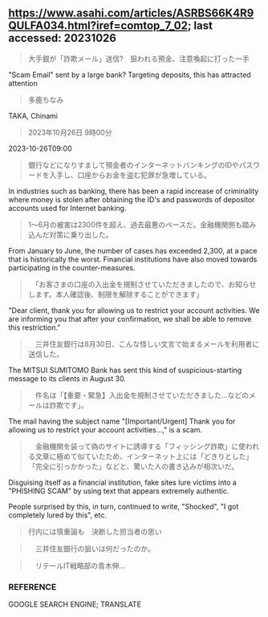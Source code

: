 ## https://www.asahi.com/articles/ASRBS66K4R9QULFA034.html?iref=comtop_7_02; last accessed: 20231026

> 大手銀が「詐欺メール」送信?　狙われる預金、注意喚起に打った一手

"Scam Email" sent by a large bank? Targeting deposits, this has attracted attention

> 多鹿ちなみ

TAKA, Chinami

> 2023年10月26日 9時00分

2023-10-26T09:00

> 銀行などになりすまして預金者のインターネットバンキングのIDやパスワードを入手し、口座からお金を盗む犯罪が急増している。

In industries such as banking, there has been a rapid increase of criminality where money is stolen after obtaining the ID's and passwords of depositor accounts used for Internet banking.

> 1～6月の被害は2300件を超え、過去最悪のペースだ。金融機関側も踏み込んだ対策に乗り出した。

From January to June, the number of cases has exceeded 2,300, at a pace that is historically the worst. Financial institutions have also moved towards participating in the counter-measures.

>　「お客さまの口座の入出金を規制させていただきましたので、お知らせします。本人確認後、制限を解除することができます」

"Dear client, thank you for allowing us to restrict your account activities. We are informing you that after your confirmation, we shall be able to remove this restriction."

>　三井住友銀行は8月30日、こんな怪しい文言で始まるメールを利用者に送信した。

The MITSUI SUMITOMO Bank has sent this kind of suspicious-starting message to its clients in August 30.

>　件名は「【重要・緊急】入出金を規制させていただきました…などのメールは詐欺です」。

The mail having the subject name "[Important/Urgent] Thank you for allowing us to restrict your account activities...," is a scam.

>　金融機関を装って偽のサイトに誘導する「フィッシング詐欺」に使われる文章に極めて似ていたため、インターネット上には「どきりとした」「完全に引っかかった」などと、驚いた人の書き込みが相次いだ。

Disguising itself as a financial institution, fake sites lure victims into a "PHISHING SCAM" by using text that appears extremely authentic.  

People surprised by this, in turn, continued to write, "Shocked", "I got completely lured by this", etc. 

> 行内には慎重論も　決断した担当者の思い

>　三井住友銀行の狙いは何だったのか。

>　リテールIT戦略部の青木伸…

### REFERENCE

GOOGLE SEARCH ENGINE; TRANSLATE

